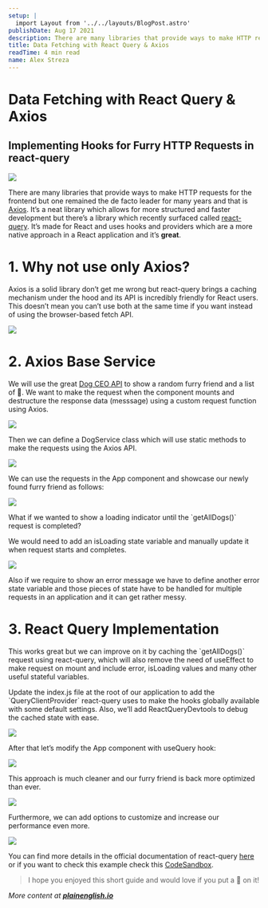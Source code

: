 ```yaml
---
setup: |
  import Layout from '../../layouts/BlogPost.astro'
publishDate: Aug 17 2021
description: There are many libraries that provide ways to make HTTP requests for the frontend but one remained the de facto leader for many years and that is Axios. It’s a neat library which allows for more…
title: Data Fetching with React Query & Axios
readTime: 4 min read
name: Alex Streza
---
```


# Data Fetching with React Query & Axios

## Implementing Hooks for Furry HTTP Requests in react-query

![](https://miro.medium.com/max/1400/0*jVo04AyJ_pyVt0Go)

There are many libraries that provide ways to make HTTP requests for the frontend but one remained the de facto leader for many years and that is [Axios](https://axios-http.com/docs/intro). It’s a neat library which allows for more structured and faster development but there’s a library which recently surfaced called [react-query](https://react-query.tanstack.com/). It’s made for React and uses hooks and providers which are a more native approach in a React application and it’s **great**.

# 1\. Why not use only Axios?

Axios is a solid library don’t get me wrong but react-query brings a caching mechanism under the hood and its API is incredibly friendly for React users. This doesn’t mean you can’t use both at the same time if you want instead of using the browser-based fetch API.

![](https://miro.medium.com/max/1200/0*nygrYwJO-2SP1vE_)

# **2\. Axios Base Service**

We will use the great [Dog CEO API](https://dog.ceo/dog-api/) to show a random furry friend and a list of 🐶. We want to make the request when the component mounts and destructure the response data (messsage) using a custom request function using Axios.

![](https://miro.medium.com/max/1400/1*fzvGzrq2VD2ZwxRFO4xsdQ.png)

Then we can define a DogService class which will use static methods to make the requests using the Axios API.

![](https://miro.medium.com/max/1400/1*6N_6DJAA9maUPUhfCWshRg.png)

We can use the requests in the App component and showcase our newly found furry friend as follows:

![](https://miro.medium.com/max/1400/1*4ZnOnEcrAqhMqSN2cPFmdg.png)

What if we wanted to show a loading indicator until the \`getAllDogs()\` request is completed?

We would need to add an isLoading state variable and manually update it when request starts and completes.

![](https://miro.medium.com/max/1400/1*xD1P1SmWuhZzyvFjnZl0Kw.png)

Also if we require to show an error message we have to define another error state variable and those pieces of state have to be handled for multiple requests in an application and it can get rather messy.

# 3\. React Query Implementation

This works great but we can improve on it by caching the \`getAllDogs()\` request using react-query, which will also remove the need of useEffect to make request on mount and include error, isLoading values and many other useful stateful variables.

Update the index.js file at the root of our application to add the \`QueryClientProvider\` react-query uses to make the hooks globally available with some default settings. Also, we’ll add ReactQueryDevtools to debug the cached state with ease.

![](https://miro.medium.com/max/1400/1*cC9po8aj1JNfoZjVlV2uXA.png)

After that let’s modify the App component with useQuery hook:

![](https://miro.medium.com/max/1400/1*yNVUub29IqQRoa9_hN3G8w.png)

This approach is much cleaner and our furry friend is back more optimized than ever.

![](https://miro.medium.com/max/1026/0*U2Z2NznYsMLJAKE8)

Furthermore, we can add options to customize and increase our performance even more.

![](https://miro.medium.com/max/1400/1*8FrGn-hilvxnN-IacAvDDg.png)

You can find more details in the official documentation of react-query [here](https://react-query.tanstack.com/overview) or if you want to check this example check this [CodeSandbox](https://codesandbox.io/s/axios-react-query-pj9nl?file=/src/index.js:495-546).

> I hope you enjoyed this short guide and would love if you put a 💜 on it!

_More content at_ [**_plainenglish.io_**](http://plainenglish.io/)
